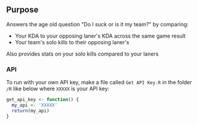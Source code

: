 ## Purpose

Answers the age old question "Do I suck or is it my team?" by comparing:

  * Your KDA to your opposing laner's KDA across the same game result
  * Your team's solo kills to their opposing laner's
  
Also provides stats on your solo kills compared to your laners

### API

To run with your own API key, make a file called `Get API Key.R` in the folder `/R`
like below where `XXXXX` is your API key:

```r
get_api_key <- function() {
  my_api <- 'XXXXX'
  return(my_api)
}
```
